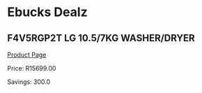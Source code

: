 
# Ebucks Dealz
## F4V5RGP2T LG 10.5/7KG WASHER/DRYER
[Product Page](https://www.ebucks.com/web/shop/productSelected.do?prodId=1059206551&catId=704981826)

Price: R15699.00

Savings: 300.0


	